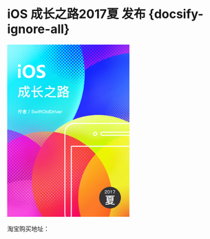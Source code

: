 # iOS 成长之路2017夏 发布 {docsify-ignore-all}

<img src="sources/2017v2_cover.jpg" style="max-height:400px;margin:0 auto;"/>

淘宝购买地址：
